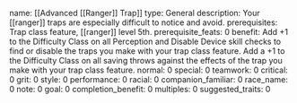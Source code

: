 name: [[Advanced [[Ranger]] Trap]]
type: General
description: Your [[ranger]] traps are especially difficult to notice and avoid.
prerequisites: Trap class feature, [[ranger]] level 5th.
prerequisite_feats: 0
benefit: Add +1 to the Difficulty Class on all Perception and Disable Device skill checks to find or disable the traps you make with your trap class feature. Add a +1 to the Difficulty Class on all saving throws against the effects of the trap you make with your trap class feature.
normal: 0
special: 0
teamwork: 0
critical: 0
grit: 0
style: 0
performance: 0
racial: 0
companion_familiar: 0
race_name: 0
note: 0
goal: 0
completion_benefit: 0
multiples: 0
suggested_traits: 0
